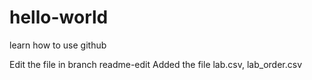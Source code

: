# hello-world
learn how to use github

Edit the file in branch readme-edit
Added the file lab.csv, lab_order.csv